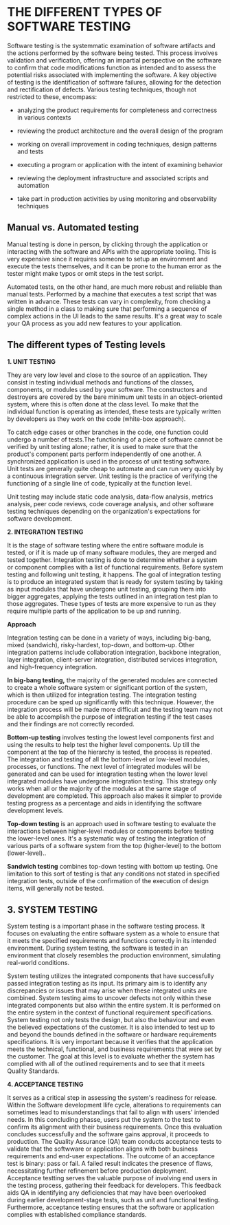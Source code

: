 # **THE DIFFERENT TYPES OF SOFTWARE TESTING**

Software testing is the systemmatic examination of software artifacts
and the actions performed by the software being tested. This process
involves validation and verification, offering an impartial perspective
on the software to confirm that code modifications function as intended
and to assess the potential risks associated with implementing the
software. A key objective of testing is the identification of software
failures, allowing for the detection and rectification of defects.
Various testing techniques, though not restricted to these, encompass:

  - analyzing the product requirements for completeness and correctness
    in various contexts

  - reviewing the product architecture and the overall design of the
    program

  - working on overall improvement in coding techniques, design patterns
    and tests

  - executing a program or application with the intent of examining
    behavior

  - reviewing the deployment infrastructure and associated scripts and
    automation

  - take part in production activities by using monitoring and
    observability techniques

## **Manual vs. Automated testing**

Manual testing is done in person, by clicking through the application or
interacting with the software and APIs with the appropriate tooling.
This is very expensive since it requires someone to setup an environment
and execute the tests themselves, and it can be prone to the human error
as the tester might make typos or omit steps in the test script.

Automated tests, on the other hand, are much more robust and reliable
than manual tests. Performed by a machine that executes a test script
that was written in advance. These tests can vary in complexity, from
checking a single method in a class to making sure that performing a
sequence of complex actions in the UI leads to the same results. It's a
great way to scale your QA process as you add new features to your
application.

## **The different types of Testing levels**

**1. UNIT TESTING**

They are very low level and close to the source of an application. They
consist in testing individual methods and functions of the classes,
components, or modules used by your software. The constructors and
destroyers are covered by the bare minimum unit tests in an
object-oriented system, where this is often done at the class level. To
make that the individual function is operating as intended, these tests
are typically written by developers as they work on the code (white-box
approach).

To catch edge cases or other branches in the code, one function could
undergo a number of tests.The functioning of a piece of software cannot
be verified by unit testing alone; rather, it is used to make sure that
the product's component parts perform independently of one another. A
synchronized application is used in the process of unit testing
software. Unit tests are generally quite cheap to automate and can run
very quickly by a continuous integration server. Unit testing is the
practice of verifying the functioning of a single line of code,
typically at the function level.

Unit testing may include static code analysis, data-flow analysis,
metrics analysis, peer code reviews, code coverage analysis, and other
software testing techniques depending on the organization's expectations
for software development.

**2. INTEGRATION TESTING**

It is the stage of software testing where the entire software module is
tested, or if it is made up of many software modules, they are merged
and tested together. Integration testing is done to determine whether a
system or component complies with a list of functional requirements.
Before system testing and following unit testing, it happens. The goal
of integration testing is to produce an integrated system that is ready
for system testing by taking as input modules that have undergone unit
testing, grouping them into bigger aggregates, applying the tests
outlined in an integration test plan to those aggregates. These types of
tests are more expensive to run as they require multiple parts of the
application to be up and running.

**Approach**

Integration testing can be done in a variety of ways, including
big-bang, mixed (sandwich), risky-hardest, top-down, and bottom-up.
Other integration patterns include collaboration integration, backbone
integration, layer integration, client-server integration, distributed
services integration, and high-frequency integration.

**In big-bang testing,** the majority of the generated modules are
connected to create a whole software system or significant portion of
the system, which is then utilized for integration testing. The
integration testing procedure can be sped up significantly with this
technique. However, the integration process will be made more difficult
and the testing team may not be able to accomplish the purpose of
integration testing if the test cases and their findings are not
correctly recorded.

**Bottom-up testing** involves testing the lowest level components first
and using the results to help test the higher level components. Up till
the component at the top of the hierarchy is tested, the process is
repeated. The integration and testing of all the bottom-level or
low-level modules, processes, or functions. The next level of integrated
modules will be generated and can be used for integration testing when
the lower level integrated modules have undergone integration testing.
This strategy only works when all or the majority of the modules at the
same stage of development are completed. This approach also makes it
simpler to provide testing progress as a percentage and aids in
identifying the software development levels.

**Top-down testing** is an approach used in software testing to evaluate
the interactions between higher-level modules or components before
testing the lower-level ones. It's a systematic way of testing the
integration of various parts of a software system from the top
(higher-level) to the bottom (lower-level)..

**Sandwich testing** combines top-down testing with bottom up testing.
One limitation to this sort of testing is that any conditions not stated
in specified integration tests, outside of the confirmation of the
execution of design items, will generally not be tested.

## **3. SYSTEM TESTING**

System testing is a important phase in the software testing process. It
focuses on evaluating the entire software system as a whole to ensure
that it meets the specified requirements and functions correctly in its
intended environment. During system testing, the software is tested in
an environment that closely resembles the production environment,
simulating real-world conditions.

System testing utilizes the integrated components that have successfully
passed integration testing as its input. Its primary aim is to identify
any discrepancies or issues that may arise when these integrated units
are combined. System testing aims to uncover defects not only within
these integrated components but also within the entire system. It is
performed on the entire system in the context of functional requirement
specifications. System testing not only tests the design, but also the
behaviour and even the believed expectations of the customer. It is also
intended to test up to and beyond the bounds defined in the software or
hardware requirements specifications. It is very important because it
verifies that the application meets the technical, functional, and
business requirements that were set by the customer. The goal at this
level is to evaluate whether the system has complied with all of the
outlined requirements and to see that it meets Quality Standards.

**4. ACCEPTANCE TESTING**

It serves as a critical step in assessing the system's readiness for
release. Within the Software development llife cycle, alterations to
requirements can sometimes lead to misunderstandings that fail to align
with users' intended needs. In this concluding phasse, users put the
system to the test to confirm its alignment with their business
requirements. Once this evaluation concludes successfully and the
software gains approval, it proceeds to production. The Quality
Assurance (QA) team conducts acceptance tests to validate that the
softwware or application aligns with both business requirements and
end-user expectations. The outcome of an acceptance test is binary: pass
or fail. A failed result indicates the presence of flaws, necessitating
further refinement before production deployment. Acceptance testting
serves the valuable purpose of involving end users in the testing
process, gathering their feedback for developers. This feedback aids QA
in identifying any deficiencies that may have been overlooked during
earlier development-stage tests, such as unit and functional testing.
Furthermore, acceptance testing ensures that the software or application
complies with established compliance standards.
